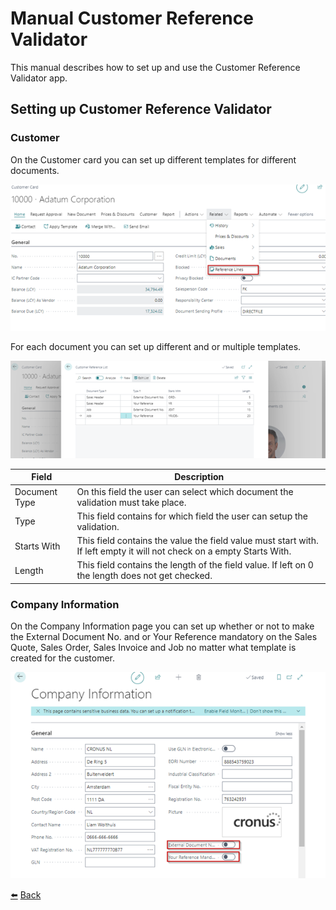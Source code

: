 # Manual Customer Reference Validator
This manual describes how to set up and use the Customer Reference Validator app.

## Setting up Customer Reference Validator

### Customer
On the Customer card you can set up different templates for different documents.

![Customer Reference Lines button on the Customer Card](../images/customer-ref-validator-setup/customer-card.png)

For each document you can set up different and or multiple templates.

![Customer Reference Lines](../images/customer-ref-validator-setup/customer-card-reference-lines.png)

| **Field** | **Description** | 
| ----- | ----------- |
| Document Type | On this field the user can select which document the validation must take place. |
| Type | This field contains for which field the user can setup the validation. |
| Starts With | This field contains the value the field value must start with. If left empty it will not check on a empty Starts With. |
| Length | This field contains the length of the field value. If left on 0 the length does not get checked. |

### Company Information
On the Company Information page you can set up whether or not to make the External Document No. and or Your Reference mandatory on the Sales Quote, Sales Order, Sales Invoice and Job no matter what template is created for the customer.

![Company Information](../images/customer-ref-validator-setup/company-information.png)

[:arrow_left:](../README.md) [Back](../README.md)
